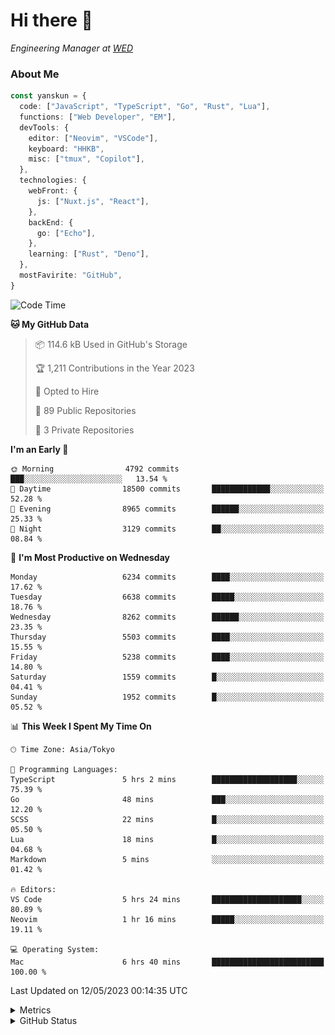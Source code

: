 # Hi there&nbsp;:wave:

<!-- ![Alt text](https://spotify-recently-played-readme.vercel.app/api?user=31kynbuubkiu3r4qh4hjuaglhfay) -->

_Engineering Manager at [WED](https://github.com/wedinc)_

### About Me

```ts
const yanskun = {
  code: ["JavaScript", "TypeScript", "Go", "Rust", "Lua"],
  functions: ["Web Developer", "EM"],
  devTools: {
    editor: ["Neovim", "VSCode"],
    keyboard: "HHKB",
    misc: ["tmux", "Copilot"],
  },
  technologies: {
    webFront: {
      js: ["Nuxt.js", "React"],
    },
    backEnd: {
      go: ["Echo"],
    },
    learning: ["Rust", "Deno"],
  },
  mostFavirite: "GitHub",
}
```

<!--START_SECTION:waka-->
![Code Time](http://img.shields.io/badge/Code%20Time-298%20hrs%2030%20mins-blue)

**🐱 My GitHub Data** 

> 📦 114.6 kB Used in GitHub's Storage 
 > 
> 🏆 1,211 Contributions in the Year 2023
 > 
> 💼 Opted to Hire
 > 
> 📜 89 Public Repositories 
 > 
> 🔑 3 Private Repositories 
 > 
**I'm an Early 🐤** 

```text
🌞 Morning                4792 commits        ███░░░░░░░░░░░░░░░░░░░░░░   13.54 % 
🌆 Daytime                18500 commits       █████████████░░░░░░░░░░░░   52.28 % 
🌃 Evening                8965 commits        ██████░░░░░░░░░░░░░░░░░░░   25.33 % 
🌙 Night                  3129 commits        ██░░░░░░░░░░░░░░░░░░░░░░░   08.84 % 
```
📅 **I'm Most Productive on Wednesday** 

```text
Monday                   6234 commits        ████░░░░░░░░░░░░░░░░░░░░░   17.62 % 
Tuesday                  6638 commits        █████░░░░░░░░░░░░░░░░░░░░   18.76 % 
Wednesday                8262 commits        ██████░░░░░░░░░░░░░░░░░░░   23.35 % 
Thursday                 5503 commits        ████░░░░░░░░░░░░░░░░░░░░░   15.55 % 
Friday                   5238 commits        ████░░░░░░░░░░░░░░░░░░░░░   14.80 % 
Saturday                 1559 commits        █░░░░░░░░░░░░░░░░░░░░░░░░   04.41 % 
Sunday                   1952 commits        █░░░░░░░░░░░░░░░░░░░░░░░░   05.52 % 
```


📊 **This Week I Spent My Time On** 

```text
🕑︎ Time Zone: Asia/Tokyo

💬 Programming Languages: 
TypeScript               5 hrs 2 mins        ███████████████████░░░░░░   75.39 % 
Go                       48 mins             ███░░░░░░░░░░░░░░░░░░░░░░   12.20 % 
SCSS                     22 mins             █░░░░░░░░░░░░░░░░░░░░░░░░   05.50 % 
Lua                      18 mins             █░░░░░░░░░░░░░░░░░░░░░░░░   04.68 % 
Markdown                 5 mins              ░░░░░░░░░░░░░░░░░░░░░░░░░   01.42 % 

🔥 Editors: 
VS Code                  5 hrs 24 mins       ████████████████████░░░░░   80.89 % 
Neovim                   1 hr 16 mins        █████░░░░░░░░░░░░░░░░░░░░   19.11 % 

💻 Operating System: 
Mac                      6 hrs 40 mins       █████████████████████████   100.00 % 
```


 Last Updated on 12/05/2023 00:14:35 UTC
<!--END_SECTION:waka-->

<details>
  <summary>Metrics</summary>
  <img src="https://github.com/yanskun/yanskun/blob/main/github-metrics.svg" alt="Metrics">
</details>

<details>
  <summary>GitHub Status</summary>
  <picture>
    <source media="(prefers-color-scheme: dark)" srcset="https://raw.githubusercontent.com/yanskun/yanskun/master/profile-summary-card-output/nord_dark/0-profile-details.svg">
   <img src="https://raw.githubusercontent.com/yanskun/yanskun/master/profile-summary-card-output/default/0-profile-details.svg">
  </picture>
  <br>
  <picture>
    <source media="(prefers-color-scheme: dark)" srcset="https://raw.githubusercontent.com/yanskun/yanskun/master/profile-summary-card-output/nord_dark/1-repos-per-language.svg">
   <img src="https://raw.githubusercontent.com/yanskun/yanskun/master/profile-summary-card-output/default/1-repos-per-language.svg">
  </picture>
  <picture>
    <source media="(prefers-color-scheme: dark)" srcset="https://raw.githubusercontent.com/yanskun/yanskun/master/profile-summary-card-output/nord_dark/2-most-commit-language.svg">
   <img src="https://raw.githubusercontent.com/yanskun/yanskun/master/profile-summary-card-output/default/2-most-commit-language.svg">
  </picture>
  <br>
  <picture>
    <source media="(prefers-color-scheme: dark)" srcset="https://raw.githubusercontent.com/yanskun/yanskun/master/profile-summary-card-output/nord_dark/3-stats.svg">
   <img src="https://raw.githubusercontent.com/yanskun/yanskun/master/profile-summary-card-output/default/3-stats.svg">
  </picture>
  <picture>
    <source media="(prefers-color-scheme: dark)" srcset="https://raw.githubusercontent.com/yanskun/yanskun/master/profile-summary-card-output/nord_dark/4-productive-time.svg">
   <img src="https://raw.githubusercontent.com/yanskun/yanskun/master/profile-summary-card-output/default/4-productive-time.svg">
  </picture>
</details>
